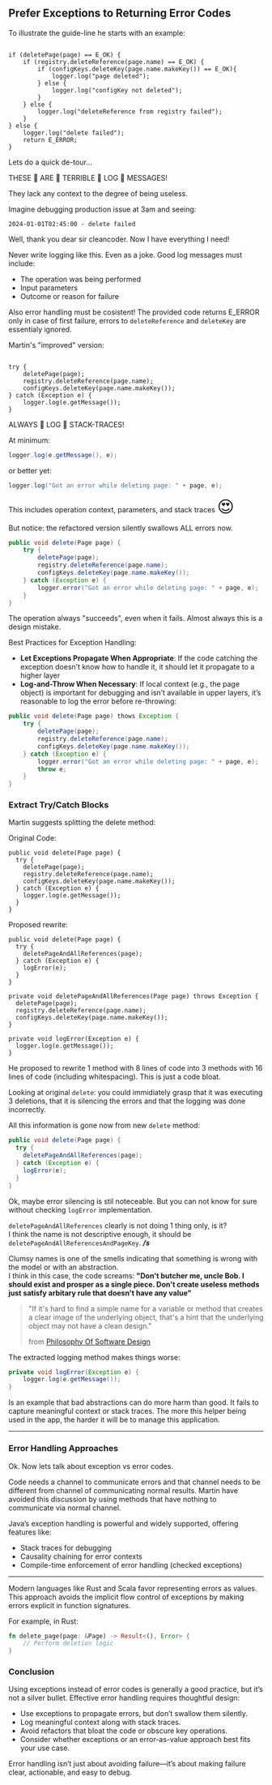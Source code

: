 ## Prefer Exceptions to Returning Error Codes

To illustrate the guide-line he starts with an example: 

<div class="book-quote">
<pre><code class="language-java">
if (deletePage(page) == E_OK) {
    if (registry.deleteReference(page.name) == E_OK) {
        if (configKeys.deleteKey(page.name.makeKey()) == E_OK){
            logger.log("page deleted");
        } else {
            logger.log("configKey not deleted");
        }
    } else {
        logger.log("deleteReference from registry failed");
    }
} else {
    logger.log("delete failed");
    return E_ERROR;
}
</code></pre>
</div>

Lets do a quick de-tour...

<div class="big-emphasis">
    <p className="text-4xl font-bold text-teal-400 animate-pulse">
        THESE 👏 ARE 👏 TERRIBLE 👏 LOG 👏 MESSAGES!
    </p>
</div>

They lack any context to the degree of being useless. 

Imagine debugging production issue at 3am and seeing:

```
2024-01-01T02:45:00 - delete failed
```

Well, thank you dear sir cleancoder. Now I have everything I need!

Never write logging like this. Even as a joke. Good log messages must include:
* The operation was being performed
* Input parameters
* Outcome or reason for failure

Also error handling must be cosistent! 
The provided code returns E_ERROR only in case of first failure, errors to `deleteReference` and `deleteKey` are essentialy ignored.

Martin's "improved" version:

<div class="book-quote">
<pre><code class="language-java">
try {
    deletePage(page);
    registry.deleteReference(page.name);
    configKeys.deleteKey(page.name.makeKey());
} catch (Exception e) {
    logger.log(e.getMessage());
}
</code></pre>
</div>

<div class="big-emphasis">
    <p className="text-4xl font-bold text-teal-400 animate-pulse">
        ALWAYS 👏 LOG 👏 STACK-TRACES!
    </p>
</div>

At minimum:
```java
logger.log(e.getMessage(), e);
```

or better yet:
```java
logger.log("Got an error while deleting page: " + page, e);
```

This includes operation context, parameters, and stack traces <span style="font-size:2rem"> 😍 </span>

But notice: the refactored version silently swallows ALL errors now. 

```java
public void delete(Page page) {
    try {
        deletePage(page);
        registry.deleteReference(page.name);
        configKeys.deleteKey(page.name.makeKey());
    } catch (Exception e) {
        logger.error("Got an error while deleting page: " + page, e);
    }
}
```
The operation always "succeeds", even when it fails. Almost always this is a design mistake.

Best Practices for Exception Handling:
* **Let Exceptions Propagate When Appropriate**: If the code catching the exception doesn’t know how to handle it, it should let it propagate to a higher layer
* **Log-and-Throw When Necessary**: If local context (e.g., the page object) is important for debugging and isn’t available in upper layers, it’s reasonable to log the error before re-throwing:


```java
public void delete(Page page) thows Exception {
    try {
        deletePage(page);
        registry.deleteReference(page.name);
        configKeys.deleteKey(page.name.makeKey());
    } catch (Exception e) {
        logger.error("Got an error while deleting page: " + page, e);
        throw e;
    }
}
```

### Extract Try/Catch Blocks
 
Martin suggests splitting the delete method:

<div class="code-comparison">
    <div class="code-column" style="flex:0">
        <div class="code-column-title">Original Code: </div>
        <pre class="ignore"><code class="language-java">public void delete(Page page) {
  try {
    deletePage(page);
    registry.deleteReference(page.name);
    configKeys.deleteKey(page.name.makeKey());
  } catch (Exception e) {
    logger.log(e.getMessage());
  }
}</code></pre>
    </div>
    <div class="code-column">
        <div class="code-column-title">Proposed rewrite:</div>
        <pre class="ignore"><code class="language-java">public void delete(Page page) {
  try {
    deletePageAndAllReferences(page);
  } catch (Exception e) {
    logError(e);
  }
}
&nbsp;
private void deletePageAndAllReferences(Page page) throws Exception {
  deletePage(page);
  registry.deleteReference(page.name);
  configKeys.deleteKey(page.name.makeKey());
}
&nbsp;
private void logError(Exception e) {
  logger.log(e.getMessage());
}</code></pre>
    </div>
</div>

He proposed to rewrite 1 method with 8 lines of code into 3 methods with 16 lines of code (including whitespacing).
This is just a code bloat. 

Looking at original `delete`: you could immidiately grasp that it was executing 3 deletions, that it is silencing the errors and that the logging was done incorrectly. 

All this information is gone now from new `delete` method:

```java
public void delete(Page page) {
  try {
    deletePageAndAllReferences(page);
  } catch (Exception e) {
    logError(e);
  }
}
```

Ok, maybe error silencing is stil noteceable. But you can not know for sure without checking `logError` implementation.

`deletePageAndAllReferences` clearly is not doing 1 thing only, is it?<br/>
I think the name is not descriptive enough, it should be `deletePageAndAllReferencesAndPageKey`. ***/s***

Clumsy names is one of the smells indicating that something is wrong with the model or with an abstraction.<br/>
I think in this case, the code screams: **"Don't butcher me, uncle Bob. I should exist and prosper as a single piece.
Don't create useless methods just satisfy arbitary rule that doesn't have any value"**

> "If it's hard to find a simple name for a variable or method that creates a clear image of the underlying object, that's a hint that the underlying object may not have a clean design."
>
> from [Philosophy Of Software Design](https://www.amazon.com/Philosophy-Software-Design-John-Ousterhout/dp/1732102201)

The extracted logging method makes things worse: 

```java
private void logError(Exception e) {
    logger.log(e.getMessage());
}
```

Is an example that bad abstractions can do more harm than good. It fails to capture meaningful context or stack traces.
The more this helper being used in the app, the harder it will be to manage this application.

---

### Error Handling Approaches 

Ok. Now lets talk about exception vs error codes.

Code needs a channel to communicate errors and that channel needs to be different from channel of communicating normal results. 
Martin have avoided this discussion by using methods that have nothing to communicate via normal channel.

Java’s exception handling is powerful and widely supported, offering features like:

* Stack traces for debugging
* Causality chaining for error contexts
* Compile-time enforcement of error handling (checked exceptions)

---

Modern languages like Rust and Scala favor representing errors as values. 
This approach avoids the implicit flow control of exceptions by making errors explicit in function signatures.

For example, in Rust:

```rust
fn delete_page(page: &Page) -> Result<(), Error> {
    // Perform deletion logic
}
```

### Conclusion

Using exceptions instead of error codes is generally a good practice, but it’s not a silver bullet. Effective error handling requires thoughtful design:

- Use exceptions to propagate errors, but don’t swallow them silently.
- Log meaningful context along with stack traces.
- Avoid refactors that bloat the code or obscure key operations.
- Consider whether exceptions or an error-as-value approach best fits your use case.

Error handling isn’t just about avoiding failure—it’s about making failure clear, actionable, and easy to debug.
